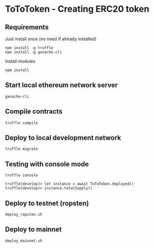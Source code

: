 # ToToToken - Creating ERC20 token
## Requirements

Just install once (no need if already installed)
```
npm install -g truffle
npm install -g ganache-cli
```

Install modules
```
npm install
```

## Start local ethereum network server
```
ganache-cli
```

## Compile contracts
```
truffle compile
```

## Deploy to local development network
```
truffle migrate
```

## Testing with console mode
```
truffle console
```

```
truffle(develop)> let instance = await ToToToken.deployed()
truffle(develop)> instance.totalSupply()
```

## Deploy to testnet (ropsten)
```
deploy_ropsten.sh
```

## Deploy to mainnet
```
deploy_mainnet.sh
```
